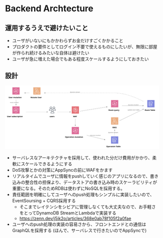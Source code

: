 # Backend Archtecture
## 運用するうえで避けたいこと
- ユーザがいないにもかかわらずお金だけすごくかかること
- プロダクトの要件としてログイン不要で使えるものにしたいが、無限に部屋が作られ続けるみたいな自体は避けたい
- ユーザが急に増えた場合でもある程度スケールするようにしておきたい

## 設計
![backend](./backend.svg)
- サーバレスなアーキテクチャを採用して、使われた分だけ費用がかかり、柔軟にスケールできるようにする
- DoS攻撃とかの対策にAppSyncの前にWAFをかます
- リアルタイムでユーザに情報をpushしていく感じのアプリになるので、書き込みの整合性の担保より、データストアの書き込み時のスケーラビリティが重要になる。そのためRDBは使わずにNoSQLを採用する。
- 責任範囲を明確にしてユーザへのpush処理もシンプルに実装したいので、EventSoursing + CQRS採用する
  - そこまでレイテンシをシビアに管理しなくても大丈夫なので、お手軽さをとってDynamoDB StreamとLambdaで実装する
  - https://zenn.dev/j5ik2o/articles/368e0ab78f105f2a0fae
- ユーザへのpush処理の実装の容易さから、フロントエンドとの通信はGraphQLを採用する (ほんで、サーバレスで行きたいのでAppSyncで)
